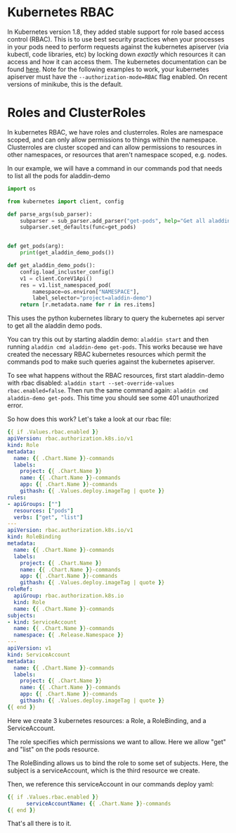 # Kubernetes RBAC

In Kubernetes version 1.8, they added stable support for role based access control (RBAC). This is to use best security practices when your processes in your pods need to perform requests against the kubernetes apiserver (via kubectl, code libraries, etc) by locking down _exactly_ which resources it can access and how it can access them. The kubernetes documentation can be found [here]( https://kubernetes.io/docs/reference/access-authn-authz/rbac/). Note for the following examples to work, your kubernetes apiserver must have the `--authorization-mode=RBAC` flag enabled. On recent versions of minikube, this is the default.

# Roles and ClusterRoles
In kubernetes RBAC, we have roles and clusterroles. Roles are namespace scoped, and can only allow permissions to things within the namespace. Clusterroles are cluster scoped and can allow permissions to resources in other namespaces, or resources that aren't namespace scoped, e.g. nodes.

In our example, we will have a command in our commands pod that needs to list all the pods for aladdin-demo
```python
import os

from kubernetes import client, config

def parse_args(sub_parser):
    subparser = sub_parser.add_parser("get-pods", help="Get all aladdin-demo pods")
    subparser.set_defaults(func=get_pods)


def get_pods(arg):
    print(get_aladdin_demo_pods())

def get_aladdin_demo_pods():
    config.load_incluster_config()
    v1 = client.CoreV1Api()
    res = v1.list_namespaced_pod(
        namespace=os.environ["NAMESPACE"],
        label_selector="project=aladdin-demo")
    return [r.metadata.name for r in res.items]
```
This uses the python kubernetes library to query the kubernetes api server to get all the aladdin demo pods.

You can try this out by starting aladdin demo: `aladdin start` and then running `aladdin cmd aladdin-demo get-pods`.
This works because we have created the necessary RBAC kubernetes resources which permit the commands pod to make such queries against the kubernetes apiserver.

To see what happens without the RBAC resources, first start aladdin-demo with rbac disabled: `aladdin start --set-override-values rbac.enabled=false`. Then run the same command again: `aladdin cmd aladdin-demo get-pods`. This time you should see some 401 unauthorized error.

So how does this work? Let's take a look at our rbac file:
```yaml
{{ if .Values.rbac.enabled }}
apiVersion: rbac.authorization.k8s.io/v1
kind: Role
metadata:
  name: {{ .Chart.Name }}-commands
  labels:
    project: {{ .Chart.Name }}
    name: {{ .Chart.Name }}-commands
    app: {{ .Chart.Name }}-commands
    githash: {{ .Values.deploy.imageTag | quote }}
rules:
- apiGroups: [""]
  resources: ["pods"]
  verbs: ["get", "list"]
---
apiVersion: rbac.authorization.k8s.io/v1
kind: RoleBinding
metadata:
  name: {{ .Chart.Name }}-commands
  labels:
    project: {{ .Chart.Name }}
    name: {{ .Chart.Name }}-commands
    app: {{ .Chart.Name }}-commands
    githash: {{ .Values.deploy.imageTag | quote }}
roleRef:
  apiGroup: rbac.authorization.k8s.io
  kind: Role
  name: {{ .Chart.Name }}-commands
subjects:
- kind: ServiceAccount
  name: {{ .Chart.Name }}-commands
  namespace: {{ .Release.Namespace }}
---
apiVersion: v1
kind: ServiceAccount
metadata:
  name: {{ .Chart.Name }}-commands
  labels:
    project: {{ .Chart.Name }}
    name: {{ .Chart.Name }}-commands
    app: {{ .Chart.Name }}-commands
    githash: {{ .Values.deploy.imageTag | quote }}
{{ end }}
```

Here we create 3 kubernetes resources: a Role, a RoleBinding, and a ServiceAccount.

The role specifies which permissions we want to allow. Here we allow "get" and "list" on the pods resource.

The RoleBinding allows us to bind the role to some set of subjects. Here, the subject is a serviceAccount, which is the third resource we create.

Then, we reference this serviceAccount in our commands deploy yaml:
```yaml
{{ if .Values.rbac.enabled }}
      serviceAccountName: {{ .Chart.Name }}-commands
{{ end }}
```
That's all there is to it.
